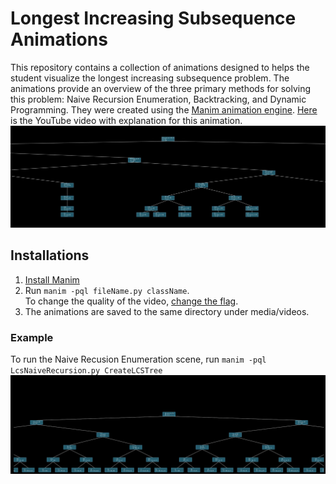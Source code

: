 # Longest Increasing Subsequence Animations
This repository contains a collection of animations designed to helps the student visualize the longest increasing subsequence problem. The animations provide an overview of the three primary methods for solving this problem: Naive Recursion Enumeration, Backtracking, and Dynamic Programming. They were created using the [Manim animation engine](https://www.manim.community/). [ Here](https://youtu.be/buB-VifgeNE) is the YouTube video with explanation for this animation. 
![Naive Recursion Enumeration](project\assets\backtracking.jpg)

## Installations
1. [Install Manim](https://docs.manim.community/en/stable/installation.html)
2. Run  ```manim -pql fileName.py className```. 
<br>To change the quality of the video, [change the flag](https://docs.manim.community/en/stable/tutorials/output_and_config.html#:~:text=The%20%2Dql%20flag%20(for%20low%20quality)%20has%20been%20replaced%20by%20the%20%2Dqh%20flag%2C%20for%20high%20quality.%20Manim%20will%20take%20considerably%20longer%20to%20render%20this%20file%2C%20and%20it%20will%20play%20it%20once%20it%E2%80%99s%20done%20since%20we%20are%20using%20the%20%2Dp%20flag.%20The%20output%20should%20look%20like%20this).
3. The animations are saved to the same directory under media/videos.

### Example 
To run the Naive Recusion Enumeration scene, run ```manim -pql LcsNaiveRecursion.py CreateLCSTree``` <br>
![Naive Recursion Enumeration](project\assets\animationExample.png)





